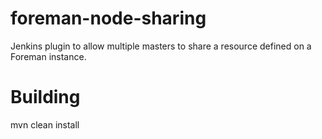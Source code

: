 # foreman-node-sharing
Jenkins plugin to allow multiple masters to share a resource defined on a Foreman instance.

# Building
mvn clean install

